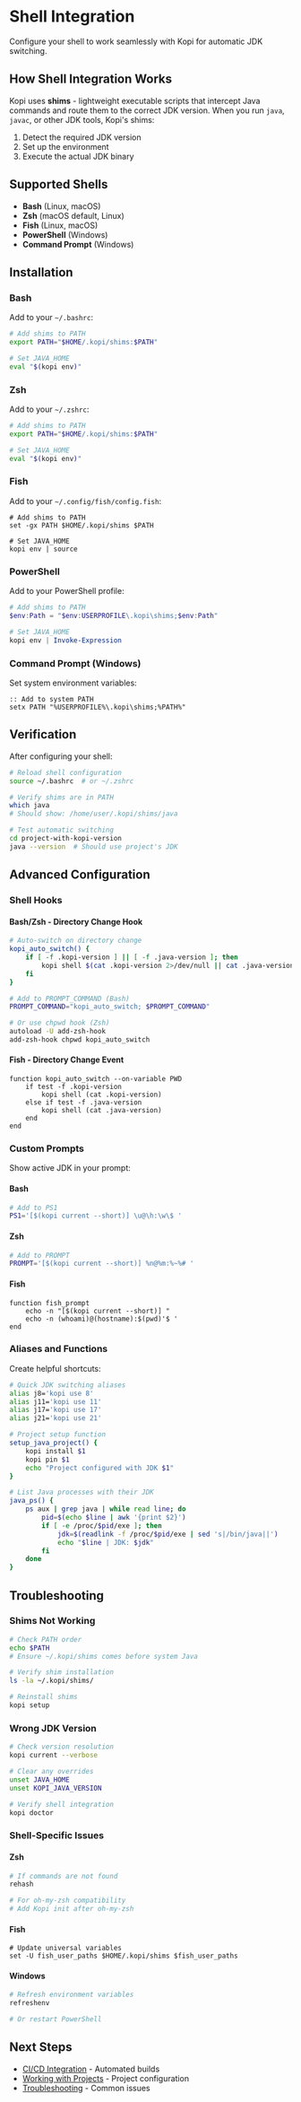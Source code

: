 # Shell Integration

Configure your shell to work seamlessly with Kopi for automatic JDK switching.

## How Shell Integration Works

Kopi uses **shims** - lightweight executable scripts that intercept Java commands and route them to the correct JDK version. When you run `java`, `javac`, or other JDK tools, Kopi's shims:

1. Detect the required JDK version
2. Set up the environment
3. Execute the actual JDK binary

## Supported Shells

- **Bash** (Linux, macOS)
- **Zsh** (macOS default, Linux)
- **Fish** (Linux, macOS)
- **PowerShell** (Windows)
- **Command Prompt** (Windows)

## Installation

### Bash

Add to your `~/.bashrc`:

```bash
# Add shims to PATH
export PATH="$HOME/.kopi/shims:$PATH"

# Set JAVA_HOME
eval "$(kopi env)"
```

### Zsh

Add to your `~/.zshrc`:

```bash
# Add shims to PATH
export PATH="$HOME/.kopi/shims:$PATH"

# Set JAVA_HOME
eval "$(kopi env)"
```

### Fish

Add to your `~/.config/fish/config.fish`:

```fish
# Add shims to PATH
set -gx PATH $HOME/.kopi/shims $PATH

# Set JAVA_HOME
kopi env | source
```

### PowerShell

Add to your PowerShell profile:

```powershell
# Add shims to PATH
$env:Path = "$env:USERPROFILE\.kopi\shims;$env:Path"

# Set JAVA_HOME
kopi env | Invoke-Expression
```

### Command Prompt (Windows)

Set system environment variables:

```batch
:: Add to system PATH
setx PATH "%USERPROFILE%\.kopi\shims;%PATH%"
```

## Verification

After configuring your shell:

```bash
# Reload shell configuration
source ~/.bashrc  # or ~/.zshrc

# Verify shims are in PATH
which java
# Should show: /home/user/.kopi/shims/java

# Test automatic switching
cd project-with-kopi-version
java --version  # Should use project's JDK
```

## Advanced Configuration

### Shell Hooks

#### Bash/Zsh - Directory Change Hook

```bash
# Auto-switch on directory change
kopi_auto_switch() {
    if [ -f .kopi-version ] || [ -f .java-version ]; then
        kopi shell $(cat .kopi-version 2>/dev/null || cat .java-version)
    fi
}

# Add to PROMPT_COMMAND (Bash)
PROMPT_COMMAND="kopi_auto_switch; $PROMPT_COMMAND"

# Or use chpwd hook (Zsh)
autoload -U add-zsh-hook
add-zsh-hook chpwd kopi_auto_switch
```

#### Fish - Directory Change Event

```fish
function kopi_auto_switch --on-variable PWD
    if test -f .kopi-version
        kopi shell (cat .kopi-version)
    else if test -f .java-version
        kopi shell (cat .java-version)
    end
end
```

### Custom Prompts

Show active JDK in your prompt:

#### Bash

```bash
# Add to PS1
PS1='[$(kopi current --short)] \u@\h:\w\$ '
```

#### Zsh

```zsh
# Add to PROMPT
PROMPT='[$(kopi current --short)] %n@%m:%~%# '
```

#### Fish

```fish
function fish_prompt
    echo -n "[$(kopi current --short)] "
    echo -n (whoami)@(hostname):$(pwd)'$ '
end
```

### Aliases and Functions

Create helpful shortcuts:

```bash
# Quick JDK switching aliases
alias j8='kopi use 8'
alias j11='kopi use 11'
alias j17='kopi use 17'
alias j21='kopi use 21'

# Project setup function
setup_java_project() {
    kopi install $1
    kopi pin $1
    echo "Project configured with JDK $1"
}

# List Java processes with their JDK
java_ps() {
    ps aux | grep java | while read line; do
        pid=$(echo $line | awk '{print $2}')
        if [ -e /proc/$pid/exe ]; then
            jdk=$(readlink -f /proc/$pid/exe | sed 's|/bin/java||')
            echo "$line | JDK: $jdk"
        fi
    done
}
```

## Troubleshooting

### Shims Not Working

```bash
# Check PATH order
echo $PATH
# Ensure ~/.kopi/shims comes before system Java

# Verify shim installation
ls -la ~/.kopi/shims/

# Reinstall shims
kopi setup
```

### Wrong JDK Version

```bash
# Check version resolution
kopi current --verbose

# Clear any overrides
unset JAVA_HOME
unset KOPI_JAVA_VERSION

# Verify shell integration
kopi doctor
```

### Shell-Specific Issues

#### Zsh

```bash
# If commands are not found
rehash

# For oh-my-zsh compatibility
# Add Kopi init after oh-my-zsh
```

#### Fish

```fish
# Update universal variables
set -U fish_user_paths $HOME/.kopi/shims $fish_user_paths
```

#### Windows

```powershell
# Refresh environment variables
refreshenv

# Or restart PowerShell
```

## Next Steps

- [CI/CD Integration](ci-cd.md) - Automated builds
- [Working with Projects](projects.md) - Project configuration
- [Troubleshooting](../troubleshooting.md) - Common issues
